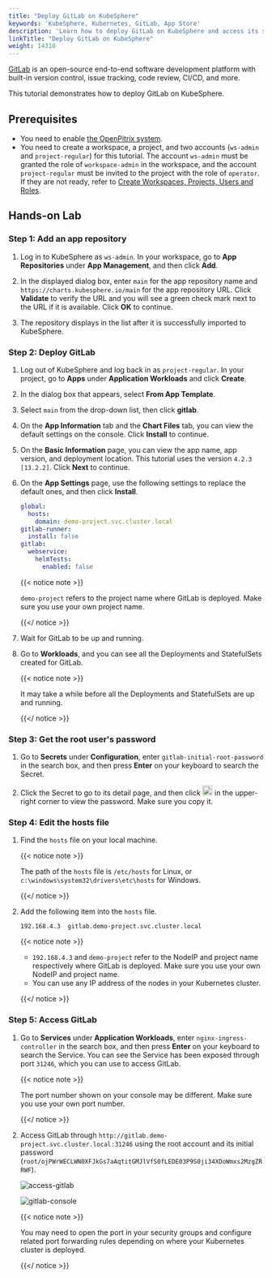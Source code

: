 ```yaml
---
title: "Deploy GitLab on KubeSphere"
keywords: 'KubeSphere, Kubernetes, GitLab, App Store'
description: 'Learn how to deploy GitLab on KubeSphere and access its service.'
linkTitle: "Deploy GitLab on KubeSphere"
weight: 14310
---
```


[GitLab](https://about.gitlab.com/) is an open-source end-to-end software development platform with built-in version control, issue tracking, code review, CI/CD, and more.

This tutorial demonstrates how to deploy GitLab on KubeSphere.

## Prerequisites

- You need to enable [the OpenPitrix system](../../../pluggable-components/app-store/).
- You need to create a workspace, a project, and two accounts (`ws-admin` and `project-regular`) for this tutorial. The account `ws-admin` must be granted the role of `workspace-admin` in the workspace, and the account `project-regular` must be invited to the project with the role of `operator`. If they are not ready, refer to [Create Workspaces, Projects, Users and Roles](../../../quick-start/create-workspace-and-project/).

## Hands-on Lab

### Step 1: Add an app repository

1. Log in to KubeSphere as `ws-admin`. In your workspace, go to **App Repositories** under **App Management**, and then click **Add**.

2. In the displayed dialog box, enter `main` for the app repository name and `https://charts.kubesphere.io/main` for the app repository URL. Click **Validate** to verify the URL and you will see a green check mark next to the URL if it is available. Click **OK** to continue.

3. The repository displays in the list after it is successfully imported to KubeSphere.

### Step 2: Deploy GitLab

1. Log out of KubeSphere and log back in as `project-regular`. In your project, go to **Apps** under **Application Workloads** and click **Create**.

2. In the dialog box that appears, select **From App Template**.

3. Select `main` from the drop-down list, then click **gitlab**.

4. On the **App Information** tab and the **Chart Files** tab, you can view the default settings on the console. Click **Install** to continue.

5. On the **Basic Information** page, you can view the app name, app version, and deployment location. This tutorial uses the version `4.2.3 [13.2.2]`. Click **Next** to continue.

6. On the **App Settings** page, use the following settings to replace the default ones, and then click **Install**.

   ```yaml
   global:
     hosts:
       domain: demo-project.svc.cluster.local
   gitlab-runner:
     install: false
   gitlab:
     webservice:
       helmTests:
         enabled: false
   ```

   {{< notice note >}}

   `demo-project` refers to the project name where GitLab is deployed. Make sure you use your own project name.

   {{</ notice >}}

7. Wait for GitLab to be up and running.

8. Go to **Workloads**, and you can see all the Deployments and StatefulSets created for GitLab.

   {{< notice note >}}

   It may take a while before all the Deployments and StatefulSets are up and running.

   {{</ notice >}}

### Step 3: Get the root user's password

1. Go to **Secrets** under **Configuration**, enter `gitlab-initial-root-password` in the search box, and then press **Enter** on your keyboard to search the Secret.

2. Click the Secret to go to its detail page, and then click <img src="/images/docs/v3.x/appstore/external-apps/deploy-gitlab/eye-icon.png" width="20px" alt="icon" /> in the upper-right corner to view the password. Make sure you copy it.

### Step 4: Edit the hosts file

1. Find the `hosts` file on your local machine.

   {{< notice note >}}

   The path of the `hosts` file is `/etc/hosts` for Linux, or `c:\windows\system32\drivers\etc\hosts` for Windows.

   {{</ notice >}}

2. Add the following item into the `hosts` file.

   ```
   192.168.4.3  gitlab.demo-project.svc.cluster.local
   ```

   {{< notice note >}}

   - `192.168.4.3` and `demo-project` refer to the NodeIP and project name respectively where GitLab is deployed. Make sure you use your own NodeIP and project name.
   - You can use any IP address of the nodes in your Kubernetes cluster.

   {{</ notice >}}

### Step 5: Access GitLab

1. Go to **Services** under **Application Workloads**, enter `nginx-ingress-controller` in the search box, and then press **Enter** on your keyboard to search the Service. You can see the Service has been exposed through port `31246`, which you can use to access GitLab.

   {{< notice note >}}

   The port number shown on your console may be different. Make sure you use your own port number.

   {{</ notice >}}

2. Access GitLab through `http://gitlab.demo-project.svc.cluster.local:31246` using the root account and its initial password (`root/ojPWrWECLWN0XFJkGs7aAqtitGMJlVfS0fLEDE03P9S0ji34XDoWmxs2MzgZRRWF`).

   ![access-gitlab](/images/docs/v3.x/appstore/external-apps/deploy-gitlab/access_gitlab.png)

   ![gitlab-console](/images/docs/v3.x/appstore/external-apps/deploy-gitlab/gitlab_console.png)

   {{< notice note >}}

   You may need to open the port in your security groups and configure related port forwarding rules depending on where your Kubernetes cluster is deployed.
   
   {{</ notice >}}

